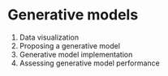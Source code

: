 # Generative models

1. Data visualization
2. Proposing a generative model 
3. Generative model implementation 
4. Assessing generative model performance
